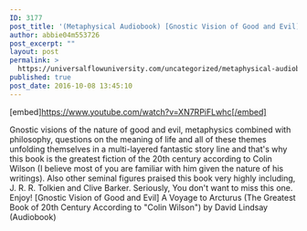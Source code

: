 ```yaml
---
ID: 3177
post_title: '(Metaphysical Audiobook) [Gnostic Vision of Good and Evil] A Voyage to Arcturus'
author: abbie04m553726
post_excerpt: ""
layout: post
permalink: >
  https://universalflowuniversity.com/uncategorized/metaphysical-audiobook-gnostic-vision-of-good-and-evil-a-voyage-to-arcturus/
published: true
post_date: 2016-10-08 13:45:10
---
```

[embed]https://www.youtube.com/watch?v=XN7RPiFLwhc[/embed]<br>
<p>Gnostic visions of the nature of good and evil, metaphysics combined with philosophy, questions on the meaning of life and all of these themes unfolding themselves in a multi-layered fantastic story line and that's why this book is the greatest fiction of the 20th century according to Colin Wilson (I believe most of you are familiar with him given the nature of his writings). Also other seminal figures praised this book very highly including, J. R. R. Tolkien and Clive Barker. Seriously, You don't want to miss this one. Enjoy!
[Gnostic Vision of Good and Evil] A Voyage to Arcturus (The Greatest Book of 20th Century According to "Colin Wilson") by David Lindsay (Audiobook)</p>